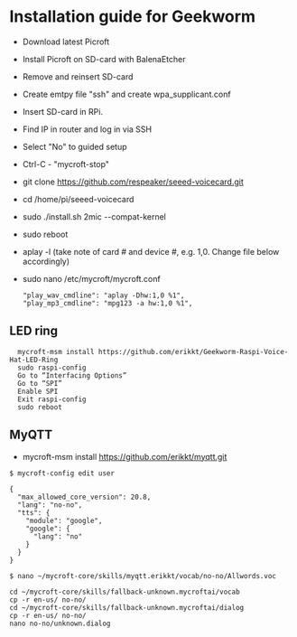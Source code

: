 # Installation guide for Geekworm
- Download latest Picroft
- Install Picroft on SD-card with BalenaEtcher
- Remove and reinsert SD-card 
- Create emtpy file "ssh" and create wpa_supplicant.conf
- Insert SD-card in RPi. 
- Find IP in router and log in via SSH
- Select "No" to guided setup
- Ctrl-C - "mycroft-stop"
- git clone https://github.com/respeaker/seeed-voicecard.git
- cd /home/pi/seeed-voicecard
- sudo ./install.sh 2mic --compat-kernel
- sudo reboot
- aplay -l (take note of card # and device #, e.g. 1,0. Change file below accordingly)
- sudo nano /etc/mycroft/mycroft.conf
      
      "play_wav_cmdline": "aplay -Dhw:1,0 %1",
      "play_mp3_cmdline": "mpg123 -a hw:1,0 %1",

## LED ring
      mycroft-msm install https://github.com/erikkt/Geekworm-Raspi-Voice-Hat-LED-Ring
      sudo raspi-config
      Go to “Interfacing Options”
      Go to “SPI”
      Enable SPI
      Exit raspi-config
      sudo reboot 
      
## MyQTT
- mycroft-msm install https://github.com/erikkt/myqtt.git

``$ mycroft-config edit user``

```
{
  "max_allowed_core_version": 20.8,  
  "lang": "no-no",
  "tts": {
    "module": "google",
    "google": {
      "lang": "no"
    }
  }
}
```


``$ nano ~/mycroft-core/skills/myqtt.erikkt/vocab/no-no/Allwords.voc `` 

```
cd ~/mycroft-core/skills/fallback-unknown.mycroftai/vocab
cp -r en-us/ no-no/
cd ~/mycroft-core/skills/fallback-unknown.mycroftai/dialog
cp -r en-us/ no-no/
nano no-no/unknown.dialog
```
